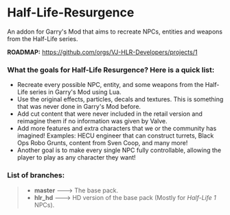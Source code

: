 # Half-Life-Resurgence
An addon for Garry's Mod that aims to recreate NPCs, entities and weapons from the Half-Life series.

**ROADMAP:** https://github.com/orgs/VJ-HLR-Developers/projects/1

### What the goals for Half-Life Resurgence? Here is a quick list:
- Recreate every possible NPC, entity, and some weapons from the Half-Life series in Garry's Mod using Lua.
- Use the original effects, particles, decals and textures. This is something that was never done in Garry's Mod before.
- Add cut content that were never included in the retail version and reimagine them if no information was given by Valve.
- Add more features and extra characters that we or the community has imagined! Examples: HECU engineer that can construct turrets, Black Ops Robo Grunts, content from Sven Coop, and many more!
- Another goal is to make every single NPC fully controllable, allowing the player to play as any character they want!

### List of branches:
>* **master**  --->  The base pack.
>* **hlr_hd**  --->  HD version of the base pack (Mostly for *Half-Life 1* NPCs).
